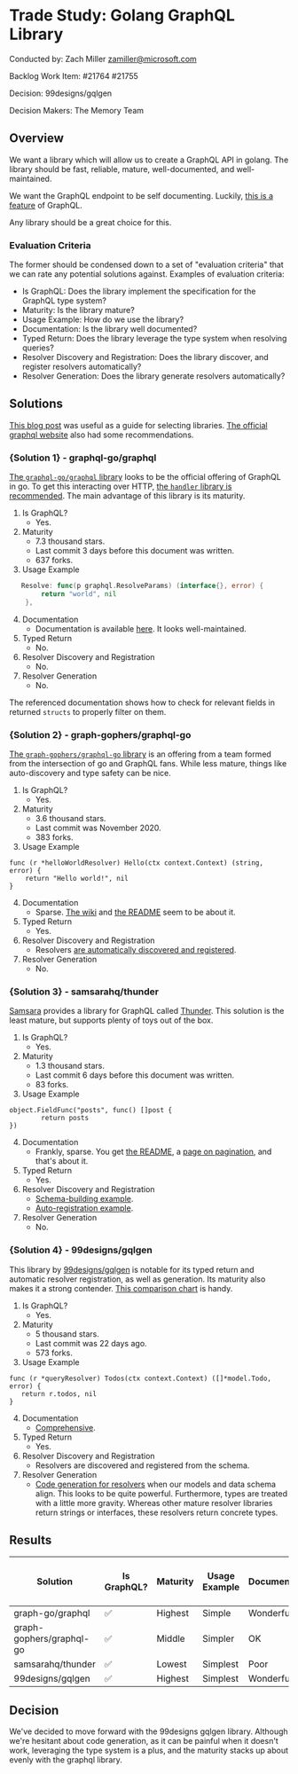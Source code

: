 # Trade Study: Golang GraphQL Library

Conducted by: Zach Miller zamiller@microsoft.com

Backlog Work Item: #21764 #21755

Decision: 99designs/gqlgen

Decision Makers: The Memory Team

## Overview

We want a library which will allow us to create a GraphQL API in golang.
The library should be fast, reliable, mature, well-documented, and well-maintained.

We want the GraphQL endpoint to be self documenting.
Luckily, [this is a feature](http://spec.graphql.org/June2018/#sec-Descriptions) of GraphQL.

Any library should be a great choice for this.

### Evaluation Criteria

The former should be condensed down to a set of "evaluation criteria" that we can rate any potential solutions
against. Examples of evaluation criteria:

* Is GraphQL: Does the library implement the specification for the GraphQL type system?
* Maturity: Is the library mature?
* Usage Example: How do we use the library?
* Documentation: Is the library well documented?
* Typed Return: Does the library leverage the type system when resolving queries?
* Resolver Discovery and Registration: Does the library discover, and register resolvers automatically?
* Resolver Generation: Does the library generate resolvers automatically?

## Solutions

[This blog post](https://medium.com/open-graphql/choosing-a-graphql-server-library-in-go-8836f893881b) was useful as a guide for selecting libraries.
[The official graphql website](https://graphql.org/code/#go-server) also had some recommendations.

### {Solution 1} - graphql-go/graphql

[The `graphql-go/graphql` library](https://github.com/graphql-go) looks to be the official offering of GraphQL in go.
To get this interacting over HTTP, [the `handler` library is recommended](https://github.com/graphql-go/handler).
The main advantage of this library is its maturity.

1. Is GraphQL?
   * Yes.
2. Maturity
   * 7.3 thousand stars.
   * Last commit 3 days before this document was written.
   * 637 forks.
3. Usage Example

```go
   Resolve: func(p graphql.ResolveParams) (interface{}, error) {
        return "world", nil
    },
```
<!-- markdownlint-disable MD029 -->
4. Documentation
   * Documentation is available [here](https://pkg.go.dev/github.com/graphql-go/graphql).
It looks well-maintained.
5. Typed Return
   * No.
6. Resolver Discovery and Registration
   * No.
7. Resolver Generation
   * No.
<!-- markdownlint-enable MD029 -->
The referenced documentation shows how to check for relevant fields in returned `structs` to properly filter on them.

### {Solution 2} - graph-gophers/graphql-go

[The `graph-gophers/graphql-go` library](https://github.com/graph-gophers/graphql-go) is an offering from a team formed from the intersection of go and GraphQL fans.
While less mature, things like auto-discovery and type safety can be nice.

1. Is GraphQL?
   * Yes.
2. Maturity
   * 3.6 thousand stars.
   * Last commit was November 2020.
   * 383 forks.
3. Usage Example

```golang
func (r *helloWorldResolver) Hello(ctx context.Context) (string, error) {
    return "Hello world!", nil
}
```
<!-- markdownlint-disable MD029 -->
4. Documentation
   * Sparse.
[The wiki](https://github.com/graph-gophers/graphql-go/wiki) and [the README](https://github.com/graph-gophers/graphql-go) seem to be about it.
5. Typed Return
   * Yes.
6. Resolver Discovery and Registration
   * Resolvers [are automatically discovered and registered](https://github.com/graph-gophers/graphql-go#resolvers).
7. Resolver Generation
   * No.
<!-- markdownlint-enable MD029 -->

### {Solution 3} - samsarahq/thunder

[Samsara](https://www.samsara.com/) provides a library for GraphQL called [Thunder](https://github.com/samsarahq/thunder).
This solution is the least mature, but supports plenty of toys out of the box.

1. Is GraphQL?
   * Yes.
2. Maturity
   * 1.3 thousand stars.
   * Last commit 6 days before this document was written.
   * 83 forks.
3. Usage Example

```golang
object.FieldFunc("posts", func() []post {
        return posts
})
```

<!-- markdownlint-disable MD029 -->
4. Documentation
   * Frankly, sparse.
You get [the README](https://github.com/samsarahq/thunder), a [page on pagination](https://github.com/samsarahq/thunder/blob/main/doc/pagination.md), and that's about it.
5. Typed Return
   * Yes.
6. Resolver Discovery and Registration
   * [Schema-building example](https://github.com/samsarahq/thunder#reflection-based-schema-building).
   * [Auto-registration example](https://github.com/samsarahq/thunder/tree/master/example).
7. Resolver Generation
   * No.
<!-- markdownlint-enable MD029 -->

### {Solution 4} - 99designs/gqlgen

This library by [99designs/gqlgen](https://github.com/99designs/gqlgen) is notable for its typed return and automatic resolver registration, as well as generation.
Its maturity also makes it a strong contender.
[This comparison chart](https://gqlgen.com/feature-comparison/) is handy.

1. Is GraphQL?
   * Yes.
2. Maturity
   * 5 thousand stars.
   * Last commit was 22 days ago.
   * 573 forks.
3. Usage Example

```golang
func (r *queryResolver) Todos(ctx context.Context) ([]*model.Todo, error) {
   return r.todos, nil
}
```

<!-- markdownlint-disable MD029 -->
4. Documentation
   * [Comprehensive](https://gqlgen.com/).
5. Typed Return
   * Yes.
6. Resolver Discovery and Registration
   * Resolvers are discovered and registered from the schema.
7. Resolver Generation
   * [Code generation for resolvers](https://gqlgen.com/getting-started/#implement-the-resolvers) when our models and data schema align.
This looks to be quite powerful.
Furthermore, types are treated with a little more gravity.
Whereas other mature resolver libraries return strings or interfaces, these resolvers return concrete types.
<!-- markdownlint-enable MD029 -->

## Results

| Solution                 | Is GraphQL? | Maturity | Usage Example | Documentation | Typed Return | Resolver Discovery and Registration | Resolver Generation |
| ------------------------ | ----------- | -------- | ------------- | ------------- | ------------ | ----------------------------------- | ------------------- |
| graph-go/graphql         | ✅           | Highest  | Simple        | Wonderful     | 🚫            | 🚫                                   | 🚫                   |
| graph-gophers/graphql-go | ✅           | Middle   | Simpler       | OK            | ✅            | ✅                                   | 🚫                   |
| samsarahq/thunder        | ✅           | Lowest   | Simplest      | Poor          | ✅            | ✅                                   | 🚫                   |
| 99designs/gqlgen         | ✅           | Highest  | Simplest      | Wonderful     | ✅            | ✅                                   | ✅                   |

## Decision

We've decided to move forward with the 99designs gqlgen library.
Although we're hesitant about code generation, as it can be painful when it doesn't work, leveraging the type system is a plus, and the maturity stacks up about evenly with the graphql library.
